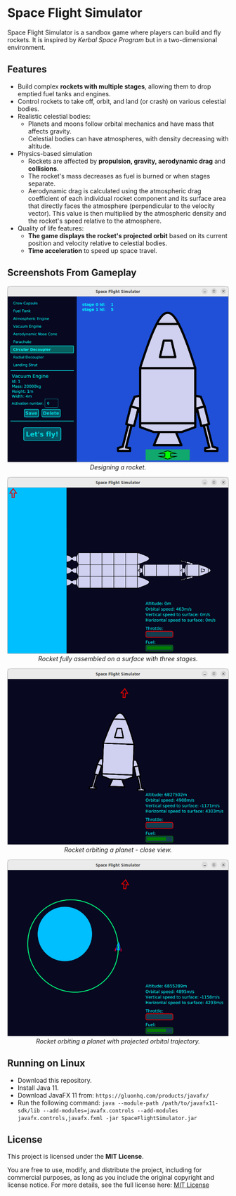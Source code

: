 # Space Flight Simulator

Space Flight Simulator is a sandbox game where players can build and fly rockets.
It is inspired by _Kerbal Space Program_ but in a two-dimensional environment.

## Features
- Build complex **rockets with multiple stages**, allowing them to drop emptied fuel tanks and engines.
- Control rockets to take off, orbit, and land (or crash) on various celestial bodies.
- Realistic celestial bodies:
    - Planets and moons follow orbital mechanics and have mass that affects gravity.
    - Celestial bodies can have atmospheres, with density decreasing with altitude.
- Physics-based simulation    
    - Rockets are affected by **propulsion, gravity, aerodynamic drag** and **collisions**.
    - The rocket's mass decreases as fuel is burned or when stages separate.
    - Aerodynamic drag is calculated using the atmospheric drag coefficient of each individual rocket component 
    and its surface area that directly faces the atmosphere (perpendicular to the velocity vector). 
    This value is then multiplied by the atmospheric density and the rocket's speed relative to the atmosphere.
- Quality of life features:
    - **The game displays the rocket's projected orbit** based on its current position and velocity relative to celestial bodies.
    - **Time acceleration** to speed up space travel.

## Screenshots From Gameplay

<p align="center">
    <img src="docs/building.png" alt>
    <em>Designing a rocket.</em>
</p>

<p align="center">
    <img src="docs/on_surface.png" alt>
    <em>Rocket fully assembled on a surface with three stages.</em>
</p>

<p align="center">
    <img src="docs/orbiting2.png" alt>
    <em>Rocket orbiting a planet - close view.</em>
</p>

<p align="center">
    <img src="docs/orbiting1.png" alt>
    <em>Rocket orbiting a planet with projected orbital trajectory. </em>
</p>

## Running on Linux
* Download this repository.
* Install Java 11.
* Download JavaFX 11 from: `https://gluonhq.com/products/javafx/`
* Run the following command:
```java --module-path /path/to/javafx11-sdk/lib --add-modules=javafx.controls --add-modules javafx.controls,javafx.fxml -jar SpaceFlightSimulator.jar```

## License
This project is licensed under the **MIT License**.

You are free to use, modify, and distribute the project, including for commercial purposes, as long as you include the original copyright and license notice.
For more details, see the full license here: [MIT License](https://opensource.org/licenses/MIT)

